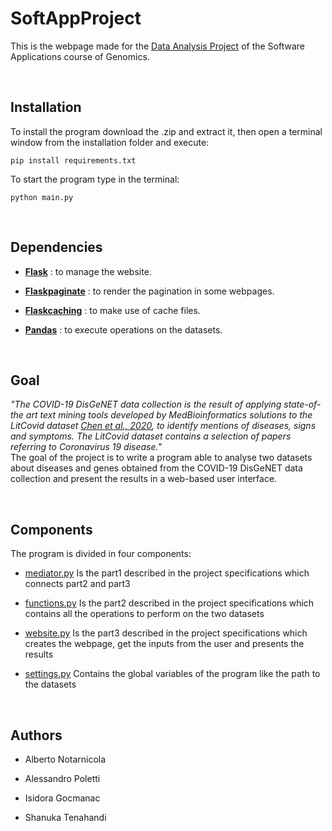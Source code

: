 # SoftAppProject
This is the webpage made for the 
<a href="https://github.com/anuzzolese/genomics-unibo/tree/master/2020-2021/project">Data Analysis Project</a> of the Software Applications course of Genomics.

<br>

<h2>Installation</h2>

To install the program download the .zip and extract it, then open a terminal window from the installation folder and execute:

    pip install requirements.txt
    
To start the program type in the terminal:

    python main.py

<br>

<h2>Dependencies</h2>

- <a href="https://flask.palletsprojects.com/en/1.1.x/">**Flask**</a>
: to manage the website.

- <a href="https://pythonhosted.org/Flask-paginate/">**Flaskpaginate**</a>
: to render the pagination in some webpages.

- <a href="https://pythonhosted.org/Flask-Caching/">**Flaskcaching**</a>
: to make use of cache files.

- <a href="https://pandas.pydata.org/">**Pandas**</a>
: to execute operations on the datasets.

<br>

<h2>Goal</h2>

<i>"The COVID-19 DisGeNET data collection is the result of applying state-of-the art text
mining tools developed by MedBioinformatics solutions to the LitCovid dataset
<a href="https://pubmed.ncbi.nlm.nih.gov/32157233/">Chen et al., 2020</a>, 
to identify mentions of diseases, signs and symptoms. The LitCovid dataset contains a selection of
papers referring to Coronavirus 19 disease."</i>
<br>
The goal of the project is to write a program able to analyse two datasets about
diseases and genes obtained from the COVID-19 DisGeNET data collection and present the results in
a web-based user interface.

<br>

<h2>Components</h2>

The program is divided in four components:

- <a href="https://github.com/AlessandroPoletti/SoftAppProject/blob/master/mediator.py">mediator.py</a>
Is the part1 described in the project specifications which connects part2 and part3<br>

- <a href="https://github.com/AlessandroPoletti/SoftAppProject/blob/master/functions.py">functions.py</a>
Is the part2 described in the project specifications which contains all the operations to perform
on the two datasets<br>

- <a href="https://github.com/AlessandroPoletti/SoftAppProject/blob/master/website.py">website.py</a>
Is the part3 described in the project specifications which creates the webpage, get the inputs from the user and presents the results<br>

- <a href="https://github.com/AlessandroPoletti/SoftAppProject/blob/master/settings.py">settings.py</a>
Contains the global variables of the program like the path to the datasets<br>


<br>

<h2>Authors</h2>

- Alberto Notarnicola

- Alessandro Poletti

- Isidora Gocmanac

- Shanuka Tenahandi



